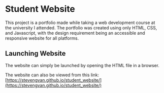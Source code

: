 # Student Website

This project is a portfolio made while taking a web development course at the university I attended. The portfolio was created using only HTML, CSS, and Javascript, with the design requirement being an accessible and responsive website for all platforms.

## Launching Website

The website can simply be launched by opening the HTML file in a browser.

The website can also be viewed from this link: [https://stevengvan.github.io/student_website/](https://stevengvan.github.io/student_website/)
